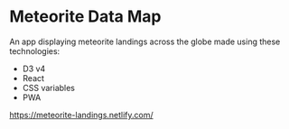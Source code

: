 # Meteorite Data Map

An app displaying meteorite landings across the globe made using these technologies:

- D3 v4
- React
- CSS variables
- PWA

https://meteorite-landings.netlify.com/